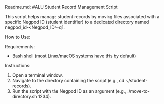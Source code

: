 Readme.md:
#ALU  Student Record Management Script

This script helps manage student records by moving files associated with a specific Negpod ID (student identifier) to a dedicated directory named negpod_id-<Negpod_ID>-q1.

How to Use:

Requirements:
  * Bash shell (most Linux/macOS systems have this by default)

Instructions:

1. Open a terminal window.
2. Navigate to the directory containing the script (e.g., cd ~/student-records).
3. Run the script with the Negpod ID as an argument (e.g., ./move-to-directory.sh 1234).
